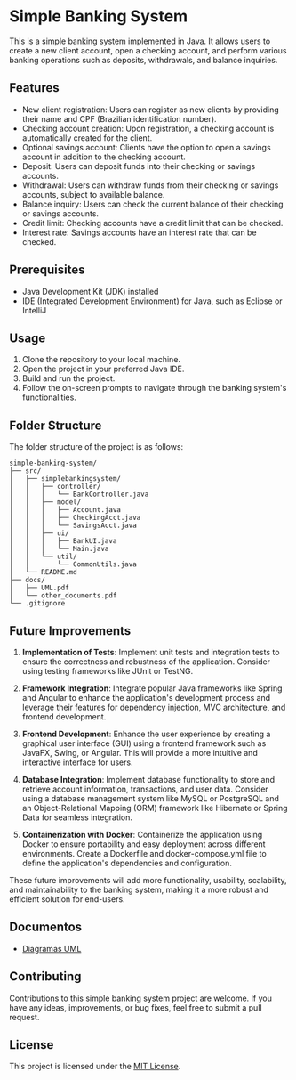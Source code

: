 # Simple Banking System

This is a simple banking system implemented in Java. It allows users to create a new client account, open a checking account, and perform various banking operations such as deposits, withdrawals, and balance inquiries.

## Features

- New client registration: Users can register as new clients by providing their name and CPF (Brazilian identification number).
- Checking account creation: Upon registration, a checking account is automatically created for the client.
- Optional savings account: Clients have the option to open a savings account in addition to the checking account.
- Deposit: Users can deposit funds into their checking or savings accounts.
- Withdrawal: Users can withdraw funds from their checking or savings accounts, subject to available balance.
- Balance inquiry: Users can check the current balance of their checking or savings accounts.
- Credit limit: Checking accounts have a credit limit that can be checked.
- Interest rate: Savings accounts have an interest rate that can be checked.

## Prerequisites

- Java Development Kit (JDK) installed
- IDE (Integrated Development Environment) for Java, such as Eclipse or IntelliJ

## Usage

1. Clone the repository to your local machine.
2. Open the project in your preferred Java IDE.
3. Build and run the project.
4. Follow the on-screen prompts to navigate through the banking system's functionalities.

## Folder Structure

The folder structure of the project is as follows:

	simple-banking-system/
	├── src/
	│   ├── simplebankingsystem/
	│   │   ├── controller/
	│   │   │   └── BankController.java
	│   │   ├── model/
	│   │   │   ├── Account.java
	│   │   │   ├── CheckingAcct.java
	│   │   │   └── SavingsAcct.java
	│   │   ├── ui/
	│   │   │   ├── BankUI.java
	│   │   │   └── Main.java
	│   │   └── util/
	│   │       └── CommonUtils.java
	│   └── README.md
	├── docs/
	│   ├── UML.pdf
	│   └── other_documents.pdf
	└── .gitignore



## Future Improvements

1. **Implementation of Tests**: Implement unit tests and integration tests to ensure the correctness and robustness of the application. Consider using testing frameworks like JUnit or TestNG.

2. **Framework Integration**: Integrate popular Java frameworks like Spring and Angular to enhance the application's development process and leverage their features for dependency injection, MVC architecture, and frontend development.

3. **Frontend Development**: Enhance the user experience by creating a graphical user interface (GUI) using a frontend framework such as JavaFX, Swing, or Angular. This will provide a more intuitive and interactive interface for users.

4. **Database Integration**: Implement database functionality to store and retrieve account information, transactions, and user data. Consider using a database management system like MySQL or PostgreSQL and an Object-Relational Mapping (ORM) framework like Hibernate or Spring Data for seamless integration.

5. **Containerization with Docker**: Containerize the application using Docker to ensure portability and easy deployment across different environments. Create a Dockerfile and docker-compose.yml file to define the application's dependencies and configuration.

These future improvements will add more functionality, usability, scalability, and maintainability to the banking system, making it a more robust and efficient solution for end-users.


## Documentos

- [Diagramas UML](docs/diagramas.pdf)



## Contributing

Contributions to this simple banking system project are welcome. If you have any ideas, improvements, or bug fixes, feel free to submit a pull request.

## License

This project is licensed under the [MIT License](LICENSE).
